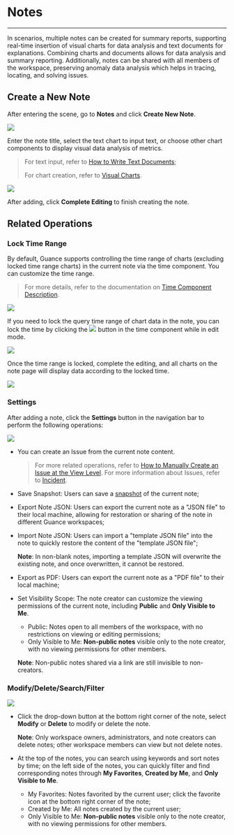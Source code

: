 # Notes
---

In scenarios, multiple notes can be created for summary reports, supporting real-time insertion of visual charts for data analysis and text documents for explanations. Combining charts and documents allows for data analysis and summary reporting. Additionally, notes can be shared with all members of the workspace, preserving anomaly data analysis which helps in tracing, locating, and solving issues.

## Create a New Note

After entering the scene, go to **Notes** and click **Create New Note**.

![](img/9.note_8.png)

Enter the note title, select the text chart to input text, or choose other chart components to display visual data analysis of metrics.

> For text input, refer to [How to Write Text Documents](../others/write-text.md);
>
> For chart creation, refer to [Visual Charts](visual-chart/index.md).

![](img/9.note_1.png)

After adding, click **Complete Editing** to finish creating the note.

## Related Operations

### Lock Time Range

By default, Guance supports controlling the time range of charts (excluding locked time range charts) in the current note via the time component. You can customize the time range.

> For more details, refer to the documentation on [Time Component Description](../getting-started/function-details/explorer-search.md#time).

![](img/9.note_4.png)

If you need to lock the query time range of chart data in the note, you can lock the time by clicking the ![](img/9.note_10.png) button in the time component while in edit mode.

![](img/9.note_6.png)

Once the time range is locked, complete the editing, and all charts on the note page will display data according to the locked time.

![](img/9.note_7.png)

### Settings

After adding a note, click the **Settings** button in the navigation bar to perform the following operations:

![](img/9.note_3.png)

- You can create an Issue from the current note content.
  
    > For more related operations, refer to [How to Manually Create an Issue at the View Level](../exception/issue.md#dashboards). For more information about Issues, refer to [Incident](../exception/index.md).

- Save Snapshot: Users can save a [snapshot](../getting-started/function-details/snapshot.md) of the current note;

- Export Note JSON: Users can export the current note as a "JSON file" to their local machine, allowing for restoration or sharing of the note in different Guance workspaces;

- Import Note JSON: Users can import a "template JSON file" into the note to quickly restore the content of the "template JSON file";

    **Note**: In non-blank notes, importing a template JSON will overwrite the existing note, and once overwritten, it cannot be restored.

- Export as PDF: Users can export the current note as a "PDF file" to their local machine;

- Set Visibility Scope: The note creator can customize the viewing permissions of the current note, including **Public** and **Only Visible to Me**.

    - Public: Notes open to all members of the workspace, with no restrictions on viewing or editing permissions;
    - Only Visible to Me: **Non-public notes** visible only to the note creator, with no viewing permissions for other members.

    **Note**: Non-public notes shared via a link are still invisible to non-creators.

### Modify/Delete/Search/Filter

![](img/9.note_9.png)

- Click the drop-down button at the bottom right corner of the note, select **Modify** or **Delete** to modify or delete the note.

    **Note**: Only workspace owners, administrators, and note creators can delete notes; other workspace members can view but not delete notes.

- At the top of the notes, you can search using keywords and sort notes by time; on the left side of the notes, you can quickly filter and find corresponding notes through **My Favorites**, **Created by Me**, and **Only Visible to Me**.

    - My Favorites: Notes favorited by the current user; click the favorite icon at the bottom right corner of the note;
    - Created by Me: All notes created by the current user;
    - Only Visible to Me: **Non-public notes** visible only to the note creator, with no viewing permissions for other members.